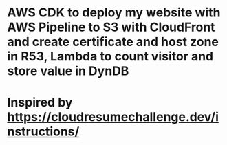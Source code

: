 
# AWS CDK to deploy my website with AWS Pipeline to S3 with CloudFront and create certificate and host zone in R53, Lambda to count visitor and store value in DynDB

# Inspired by https://cloudresumechallenge.dev/instructions/
